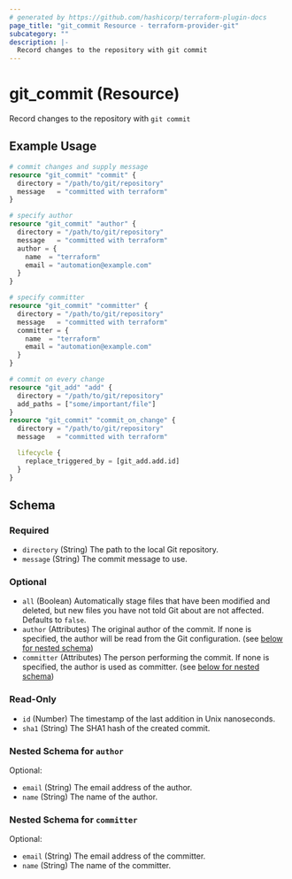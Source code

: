 ```yaml
---
# generated by https://github.com/hashicorp/terraform-plugin-docs
page_title: "git_commit Resource - terraform-provider-git"
subcategory: ""
description: |-
  Record changes to the repository with git commit
---
```


# git_commit (Resource)

Record changes to the repository with `git commit`

## Example Usage

```terraform
# commit changes and supply message
resource "git_commit" "commit" {
  directory = "/path/to/git/repository"
  message   = "committed with terraform"
}

# specify author
resource "git_commit" "author" {
  directory = "/path/to/git/repository"
  message   = "committed with terraform"
  author = {
    name  = "terraform"
    email = "automation@example.com"
  }
}

# specify committer
resource "git_commit" "committer" {
  directory = "/path/to/git/repository"
  message   = "committed with terraform"
  committer = {
    name  = "terraform"
    email = "automation@example.com"
  }
}

# commit on every change
resource "git_add" "add" {
  directory = "/path/to/git/repository"
  add_paths = ["some/important/file"]
}
resource "git_commit" "commit_on_change" {
  directory = "/path/to/git/repository"
  message   = "committed with terraform"

  lifecycle {
    replace_triggered_by = [git_add.add.id]
  }
}
```

<!-- schema generated by tfplugindocs -->
## Schema

### Required

- `directory` (String) The path to the local Git repository.
- `message` (String) The commit message to use.

### Optional

- `all` (Boolean) Automatically stage files that have been modified and deleted, but new files you have not told Git about are not affected. Defaults to `false`.
- `author` (Attributes) The original author of the commit. If none is specified, the author will be read from the Git configuration. (see [below for nested schema](#nestedatt--author))
- `committer` (Attributes) The person performing the commit. If none is specified, the author is used as committer. (see [below for nested schema](#nestedatt--committer))

### Read-Only

- `id` (Number) The timestamp of the last addition in Unix nanoseconds.
- `sha1` (String) The SHA1 hash of the created commit.

<a id="nestedatt--author"></a>
### Nested Schema for `author`

Optional:

- `email` (String) The email address of the author.
- `name` (String) The name of the author.


<a id="nestedatt--committer"></a>
### Nested Schema for `committer`

Optional:

- `email` (String) The email address of the committer.
- `name` (String) The name of the committer.


